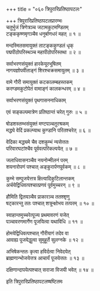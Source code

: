 +++
title = "०६० त्रिपुरारिप्रतिष्ठापटलः"

+++
त्रिपुरारिप्रतिष्ठापटलप्रारम्भः    
चतुर्भुजं त्रिणेत्रञ्च जटामकुटमण्डितम्  
टङ्ककृष्णमृगञ्चैव धनुर्बाणधरं महत् ॥ १ ॥


मन्दस्मितसमायुक्तं ताटङ्ककुण्डलं धृक्  
पद्मपीठोपरिस्थञ्च महापीठोपरिस्तथा ॥ २ ॥


सर्वाभरणसंयुक्तं हारकेयूरभूषितम्  
नागयज्ञोपवीताङ्गं शिरश्चक्रसमायुतम् ॥ ३ ॥


वामे गौरी समायुक्तं कटकालम्बहस्तकम्  
करण्डमकुटोपेतं वामाङ्गं कालकन्धरम् ॥ ४ ॥


सर्वाभरणसंयुक्तं पृथगासननाधिकाम्  

एवं सङ्कल्पमात्रेण प्रतिष्ठान्तं चरेत् गुरुः ॥ ५ ॥


षोडशस्तम्भसंयुक्तं मण्टपञ्चतुरश्रकम्  
मद्ध्ये वेदिं प्रकल्प्याथ कुण्डानि परितश्चरेत् ॥ ६ ॥


वेदिका मद्ध्यमे चैव दशकुम्भं न्यसेत्ततः  
परिवारघटांश्चैव पूर्ववत्परिकल्पयेत् ॥ ७ ॥


जलाधिवासनञ्चैव नयनोन्मीलनं परम्  
शयनारोपणं पश्चात् अङ्कुरार्पणपूर्वकम् ॥ ८ ॥


कुम्भे सम्पूजयेत्तत्र क्षित्यादिकुटिलान्तकम्  
अर्चयेद्विधिवत्पश्चात्प्रणवं पूर्वमुच्चरन् ॥ ९ ॥


हौमिति द्वितयञ्चैव प्राकारञ्च ततश्शृणु  
षट्कारन्तु ततः पश्चात् शत्रून्क्षोभय तत्परम् ॥ १० ॥


स्वाहान्तमुच्चरेत्पूज्य प्रथमावरणं यजेत्  
पञ्चावरणमार्गेण पूजयित्वा यथाविधि ॥ ११ ॥


होमयेद्विधिवत्पश्चात् गौरीयागं तदेव वा  
आवाह्य पूजयेद्धुत्वा सुमुहूर्ते सुलग्नके ॥ १२ ॥


अभिषेकन्ततः कृत्वा हविर्दत्वा निवेदयेत्  
ब्राह्मणान्भोजयेत्तत्र आचार्यं पूजयेत्ततः ॥ १३ ॥


दक्षिणान्दापयेत्पश्चात् सराजा विजयी भवेत् ॥ १४ ॥


इति त्रिपुरारिप्रतिष्ठापटलष्षष्टितमः  
